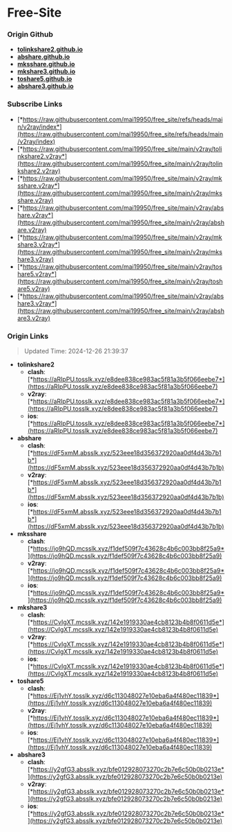 # Free-Site

### Origin Github

- [**tolinkshare2.github.io**](https://github.com/tolinkshare2/tolinkshare2.github.io)
- [**abshare.github.io**](https://github.com/abshare/abshare.github.io)
- [**mksshare.github.io**](https://github.com/mksshare/mksshare.github.io)
- [**mkshare3.github.io**](https://github.com/mkshare3/mkshare3.github.io)
- [**toshare5.github.io**](https://github.com/toshare5/toshare5.github.io)
- [**abshare3.github.io**](https://github.com/abshare3/abshare3.github.io)

### Subscribe Links

- [*https://raw.githubusercontent.com/mai19950/free_site/refs/heads/main/v2ray/index*](https://raw.githubusercontent.com/mai19950/free_site/refs/heads/main/v2ray/index)
- [*https://raw.githubusercontent.com/mai19950/free_site/main/v2ray/tolinkshare2.v2ray*](https://raw.githubusercontent.com/mai19950/free_site/main/v2ray/tolinkshare2.v2ray)
- [*https://raw.githubusercontent.com/mai19950/free_site/main/v2ray/mksshare.v2ray*](https://raw.githubusercontent.com/mai19950/free_site/main/v2ray/mksshare.v2ray)
- [*https://raw.githubusercontent.com/mai19950/free_site/main/v2ray/abshare.v2ray*](https://raw.githubusercontent.com/mai19950/free_site/main/v2ray/abshare.v2ray)
- [*https://raw.githubusercontent.com/mai19950/free_site/main/v2ray/mkshare3.v2ray*](https://raw.githubusercontent.com/mai19950/free_site/main/v2ray/mkshare3.v2ray)
- [*https://raw.githubusercontent.com/mai19950/free_site/main/v2ray/toshare5.v2ray*](https://raw.githubusercontent.com/mai19950/free_site/main/v2ray/toshare5.v2ray)
- [*https://raw.githubusercontent.com/mai19950/free_site/main/v2ray/abshare3.v2ray*](https://raw.githubusercontent.com/mai19950/free_site/main/v2ray/abshare3.v2ray)

### Origin Links

> Updated Time: 2024-12-26 21:39:37

- **tolinkshare2**
  - **clash**: [*https://aRIpPU.tosslk.xyz/e8dee838ce983ac5f81a3b5f066eebe7*](https://aRIpPU.tosslk.xyz/e8dee838ce983ac5f81a3b5f066eebe7)
  - **v2ray**: [*https://aRIpPU.tosslk.xyz/e8dee838ce983ac5f81a3b5f066eebe7*](https://aRIpPU.tosslk.xyz/e8dee838ce983ac5f81a3b5f066eebe7)
  - **ios**: [*https://aRIpPU.tosslk.xyz/e8dee838ce983ac5f81a3b5f066eebe7*](https://aRIpPU.tosslk.xyz/e8dee838ce983ac5f81a3b5f066eebe7)
- **abshare**
  - **clash**: [*https://dF5xmM.absslk.xyz/523eee18d356372920aa0df4d43b7b1b*](https://dF5xmM.absslk.xyz/523eee18d356372920aa0df4d43b7b1b)
  - **v2ray**: [*https://dF5xmM.absslk.xyz/523eee18d356372920aa0df4d43b7b1b*](https://dF5xmM.absslk.xyz/523eee18d356372920aa0df4d43b7b1b)
  - **ios**: [*https://dF5xmM.absslk.xyz/523eee18d356372920aa0df4d43b7b1b*](https://dF5xmM.absslk.xyz/523eee18d356372920aa0df4d43b7b1b)
- **mksshare**
  - **clash**: [*https://jo9hQD.mcsslk.xyz/f1def509f7c43628c4b6c003bb8f25a9*](https://jo9hQD.mcsslk.xyz/f1def509f7c43628c4b6c003bb8f25a9)
  - **v2ray**: [*https://jo9hQD.mcsslk.xyz/f1def509f7c43628c4b6c003bb8f25a9*](https://jo9hQD.mcsslk.xyz/f1def509f7c43628c4b6c003bb8f25a9)
  - **ios**: [*https://jo9hQD.mcsslk.xyz/f1def509f7c43628c4b6c003bb8f25a9*](https://jo9hQD.mcsslk.xyz/f1def509f7c43628c4b6c003bb8f25a9)
- **mkshare3**
  - **clash**: [*https://CvIgXT.mcsslk.xyz/142e1919330ae4cb8123b4b8f0611d5e*](https://CvIgXT.mcsslk.xyz/142e1919330ae4cb8123b4b8f0611d5e)
  - **v2ray**: [*https://CvIgXT.mcsslk.xyz/142e1919330ae4cb8123b4b8f0611d5e*](https://CvIgXT.mcsslk.xyz/142e1919330ae4cb8123b4b8f0611d5e)
  - **ios**: [*https://CvIgXT.mcsslk.xyz/142e1919330ae4cb8123b4b8f0611d5e*](https://CvIgXT.mcsslk.xyz/142e1919330ae4cb8123b4b8f0611d5e)
- **toshare5**
  - **clash**: [*https://Ej1vhY.tosslk.xyz/d6c113048027e10eba6a4f480ec11839*](https://Ej1vhY.tosslk.xyz/d6c113048027e10eba6a4f480ec11839)
  - **v2ray**: [*https://Ej1vhY.tosslk.xyz/d6c113048027e10eba6a4f480ec11839*](https://Ej1vhY.tosslk.xyz/d6c113048027e10eba6a4f480ec11839)
  - **ios**: [*https://Ej1vhY.tosslk.xyz/d6c113048027e10eba6a4f480ec11839*](https://Ej1vhY.tosslk.xyz/d6c113048027e10eba6a4f480ec11839)
- **abshare3**
  - **clash**: [*https://y2gfG3.absslk.xyz/bfe012928073270c2b7e6c50b0b0213e*](https://y2gfG3.absslk.xyz/bfe012928073270c2b7e6c50b0b0213e)
  - **v2ray**: [*https://y2gfG3.absslk.xyz/bfe012928073270c2b7e6c50b0b0213e*](https://y2gfG3.absslk.xyz/bfe012928073270c2b7e6c50b0b0213e)
  - **ios**: [*https://y2gfG3.absslk.xyz/bfe012928073270c2b7e6c50b0b0213e*](https://y2gfG3.absslk.xyz/bfe012928073270c2b7e6c50b0b0213e)
